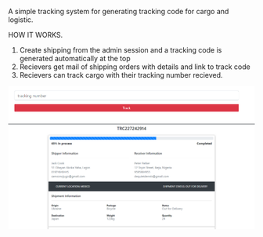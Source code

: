 A simple tracking system for generating tracking code for cargo and logistic.

HOW IT WORKS.

1. Create shipping from the admin session and a tracking code is generated automatically at the top
2. Recievers get mail of shipping orders with details and link to track code
3. Recievers can track cargo with their tracking number recieved.
<div>
<img src="git_image/tracking2.png">
</div>
<div>
<img src="git_image/tracking.png">
</div>